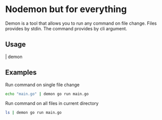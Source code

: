 # Nodemon but for everything
Demon is a tool that allows you to run any command on file change.
Files provides by stdin. The command provides by cli argument.

## Usage
<stdin> | demon <command>

## Examples
Run command on single file change
```sh
echo "main.go" | demon go run main.go
```

Run command on all files in current directory
```sh
ls | demon go run main.go
```